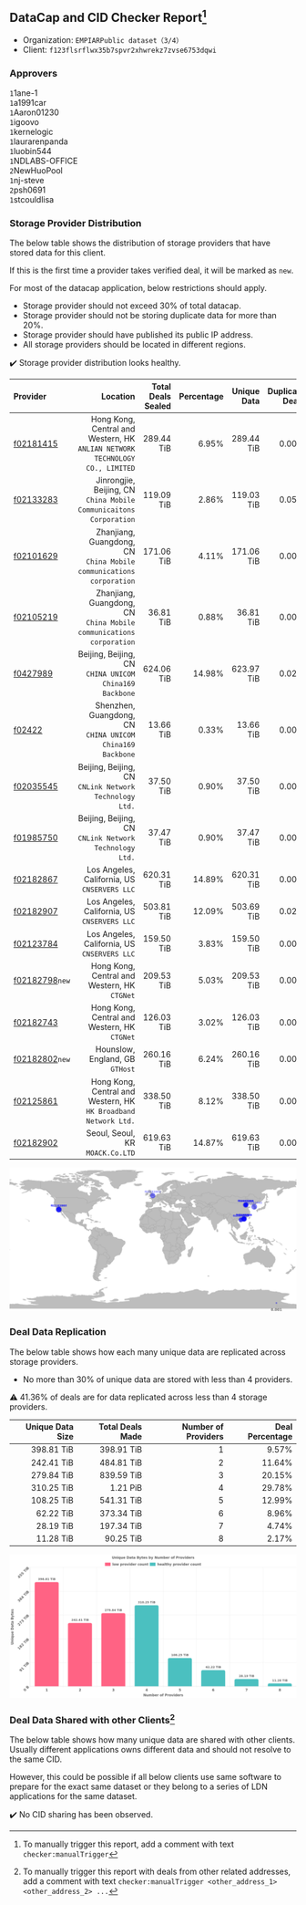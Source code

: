 ## DataCap and CID Checker Report[^1]
 - Organization: `EMPIARPublic dataset（3/4）`
 - Client: `f123flsrflwx35b7spvr2xhwrekz7zvse6753dqwi`
### Approvers
`1`1ane-1<br/>`1`a1991car<br/>`1`Aaron01230<br/>`1`igoovo<br/>`1`kernelogic<br/>`1`laurarenpanda<br/>`1`luobin544<br/>`1`NDLABS-OFFICE<br/>`2`NewHuoPool<br/>`1`nj-steve<br/>`2`psh0691<br/>`1`stcouldlisa

### Storage Provider Distribution
The below table shows the distribution of storage providers that have stored data for this client.

If this is the first time a provider takes verified deal, it will be marked as `new`.

For most of the datacap application, below restrictions should apply.
 - Storage provider should not exceed 30% of total datacap.
 - Storage provider should not be storing duplicate data for more than 20%.
 - Storage provider should have published its public IP address.
 - All storage providers should be located in different regions.

✔️ Storage provider distribution looks healthy.

| Provider                                                    |                                                                        Location | Total Deals Sealed | Percentage | Unique Data | Duplicate Deals |
| :---------------------------------------------------------- | ------------------------------------------------------------------------------: | -----------------: | ---------: | ----------: | --------------: |
| [f02181415](https://filfox.info/en/address/f02181415)       | Hong Kong, Central and Western, HK<br/>`ANLIAN NETWORK TECHNOLOGY CO., LIMITED` |         289.44 TiB |      6.95% |  289.44 TiB |           0.00% |
| [f02133283](https://filfox.info/en/address/f02133283)       |           Jinrongjie, Beijing, CN<br/>`China Mobile Communicaitons Corporation` |         119.09 TiB |      2.86% |  119.03 TiB |           0.05% |
| [f02101629](https://filfox.info/en/address/f02101629)       |          Zhanjiang, Guangdong, CN<br/>`China Mobile communications corporation` |         171.06 TiB |      4.11% |  171.06 TiB |           0.00% |
| [f02105219](https://filfox.info/en/address/f02105219)       |          Zhanjiang, Guangdong, CN<br/>`China Mobile communications corporation` |          36.81 TiB |      0.88% |   36.81 TiB |           0.00% |
| [f0427989](https://filfox.info/en/address/f0427989)         |                       Beijing, Beijing, CN<br/>`CHINA UNICOM China169 Backbone` |         624.06 TiB |     14.98% |  623.97 TiB |           0.02% |
| [f02422](https://filfox.info/en/address/f02422)             |                    Shenzhen, Guangdong, CN<br/>`CHINA UNICOM China169 Backbone` |          13.66 TiB |      0.33% |   13.66 TiB |           0.00% |
| [f02035545](https://filfox.info/en/address/f02035545)       |                       Beijing, Beijing, CN<br/>`CNLink Network Technology Ltd.` |          37.50 TiB |      0.90% |   37.50 TiB |           0.00% |
| [f01985750](https://filfox.info/en/address/f01985750)       |                       Beijing, Beijing, CN<br/>`CNLink Network Technology Ltd.` |          37.47 TiB |      0.90% |   37.47 TiB |           0.00% |
| [f02182867](https://filfox.info/en/address/f02182867)       |                                 Los Angeles, California, US<br/>`CNSERVERS LLC` |         620.31 TiB |     14.89% |  620.31 TiB |           0.00% |
| [f02182907](https://filfox.info/en/address/f02182907)       |                                 Los Angeles, California, US<br/>`CNSERVERS LLC` |         503.81 TiB |     12.09% |  503.69 TiB |           0.02% |
| [f02123784](https://filfox.info/en/address/f02123784)       |                                 Los Angeles, California, US<br/>`CNSERVERS LLC` |         159.50 TiB |      3.83% |  159.50 TiB |           0.00% |
| [f02182798](https://filfox.info/en/address/f02182798)`new`  |                                 Hong Kong, Central and Western, HK<br/>`CTGNet` |         209.53 TiB |      5.03% |  209.53 TiB |           0.00% |
| [f02182743](https://filfox.info/en/address/f02182743)       |                                 Hong Kong, Central and Western, HK<br/>`CTGNet` |         126.03 TiB |      3.02% |  126.03 TiB |           0.00% |
| [f02182802](https://filfox.info/en/address/f02182802)`new`  |                                              Hounslow, England, GB<br/>`GTHost` |         260.16 TiB |      6.24% |  260.16 TiB |           0.00% |
| [f02125861](https://filfox.info/en/address/f02125861)       |              Hong Kong, Central and Western, HK<br/>`HK Broadband Network Ltd.` |         338.50 TiB |      8.12% |  338.50 TiB |           0.00% |
| [f02182902](https://filfox.info/en/address/f02182902)       |                                             Seoul, Seoul, KR<br/>`MOACK.Co.LTD` |         619.63 TiB |     14.87% |  619.63 TiB |           0.00% |

<img src="https://raw.githubusercontent.com/data-preservation-programs/filplus-checker-assets/main/filecoin-project/filecoin-plus-large-datasets/issues/1848/1686278217824.png"/>

### Deal Data Replication
The below table shows how each many unique data are replicated across storage providers.

- No more than 30% of unique data are stored with less than 4 providers.

⚠️ 41.36% of deals are for data replicated across less than 4 storage providers.

| Unique Data Size | Total Deals Made | Number of Providers | Deal Percentage |
| ---------------: | ---------------: | ------------------: | --------------: |
|       398.81 TiB |       398.91 TiB |                   1 |           9.57% |
|       242.41 TiB |       484.81 TiB |                   2 |          11.64% |
|       279.84 TiB |       839.59 TiB |                   3 |          20.15% |
|       310.25 TiB |         1.21 PiB |                   4 |          29.78% |
|       108.25 TiB |       541.31 TiB |                   5 |          12.99% |
|        62.22 TiB |       373.34 TiB |                   6 |           8.96% |
|        28.19 TiB |       197.34 TiB |                   7 |           4.74% |
|        11.28 TiB |        90.25 TiB |                   8 |           2.17% |

<img src="https://raw.githubusercontent.com/data-preservation-programs/filplus-checker-assets/main/filecoin-project/filecoin-plus-large-datasets/issues/1848/1686278218725.png"/>

### Deal Data Shared with other Clients[^3]
The below table shows how many unique data are shared with other clients.
Usually different applications owns different data and should not resolve to the same CID.

However, this could be possible if all below clients use same software to prepare for the exact same dataset or they belong to a series of LDN applications for the same dataset.

✔️ No CID sharing has been observed.

[^1]: To manually trigger this report, add a comment with text `checker:manualTrigger`

[^2]: Deals from those addresses are combined into this report as they are specified with `checker:manualTrigger`

[^3]: To manually trigger this report with deals from other related addresses, add a comment with text `checker:manualTrigger <other_address_1> <other_address_2> ...`
